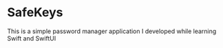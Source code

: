 # SafeKeys
This is a simple password manager application I developed while learning Swift and SwiftUI
